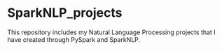 # SparkNLP_projects
This repository includes my Natural Language Processing projects that I have created through PySpark and SparkNLP. <br/>
